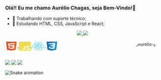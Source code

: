 ### Olá!! Eu me chamo Aurélio Chagas, seja Bem-Vindo!👋

- 🔭 Trabalhando com suporte técnico;
- 🌱 Estudando HTML, CSS, JavaScript e React;

<div align="center">
  <a href="https://github.com/Aurelio-ch">
  <img height="180em" src="https://github-readme-stats.vercel.app/api?username=Aurelio-ch&show_icons=true&theme=dracula&include_all_commits=true&count_private=true"/>
  <img height="180em" src="https://github-readme-stats.vercel.app/api/top-langs/?username=Aurelio-ch&layout=compact&langs_count=7&theme=dracula"/>
</div>
<div style="display: inline_block"><br>
  <img align="center" alt="Aurelio-HTML" height="30" width="40" src="https://raw.githubusercontent.com/devicons/devicon/master/icons/html5/html5-original.svg">
  
  <img align="center" alt="Aurelio-Js" height="30" width="40" src="https://raw.githubusercontent.com/devicons/devicon/master/icons/javascript/javascript-plain.svg">
 
  <img align="center" alt="Aurelio-React" height="30" width="40" src="https://raw.githubusercontent.com/devicons/devicon/master/icons/react/react-original.svg">
  
  <img align="center" alt="Aurelio-CSS" height="30" width="40" src="https://raw.githubusercontent.com/devicons/devicon/master/icons/css3/css3-original.svg">

  <img align="right" alt="Aurelio-pic" height="150" style="border-radius:50px;" src="https://media.discordapp.net/attachments/991098852088111174/991099365491884102/logo.png?width=1301&height=1201">
</div>
  
  ##
 
<div> 

  <a href="https://instagram.com/aurelio_br09" target="_blank"><img src="https://img.shields.io/badge/-Instagram-%23E4405F?style=for-the-badge&logo=instagram&logoColor=white" target="_blank"></a>
  <a href = "mailto:aurelio.chagas.c@gmail.com"><img src="https://img.shields.io/badge/-Gmail-%23333?style=for-the-badge&logo=gmail&logoColor=white" target="_blank"></a>
  <a href="https://www.linkedin.com/in/aurélio-chagas-3876661bb" target="_blank"><img src="https://img.shields.io/badge/-LinkedIn-%230077B5?style=for-the-badge&logo=linkedin&logoColor=white" target="_blank"></a> 
 
  ![Snake animation](https://github.com/Aurelio-ch/Aurelio-ch/blob/output/github-contribution-grid-snake.svg)
 
</div>
